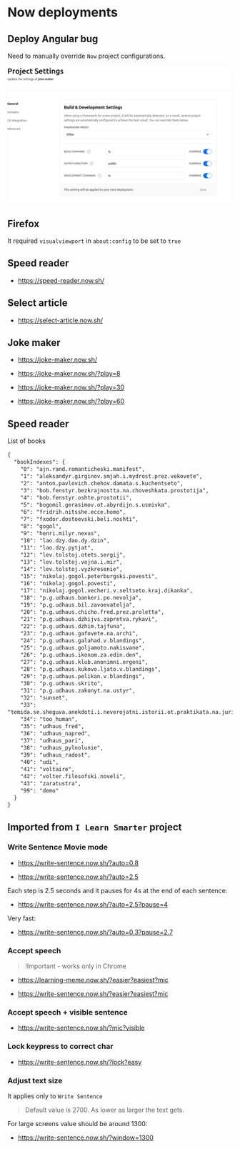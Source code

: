 # Now deployments

## Deploy Angular bug

Need to manually override `Now` project configurations.

![Deploy Angular bug](./now_deploy_angular_bug.png)

## Firefox

It required `visualviewport` in `about:config` to be set to `true`

## Speed reader

- https://speed-reader.now.sh/

## Select article

- https://select-article.now.sh/

## Joke maker

- https://joke-maker.now.sh/

- https://joke-maker.now.sh/?play=8

- https://joke-maker.now.sh/?play=30

- https://joke-maker.now.sh/?play=60

## Speed reader

List of books
```
{
  "bookIndexes": {
    "0": "ajn.rand.romanticheski.manifest",
    "1": "aleksandyr.girginov.smjah.i.mydrost.prez.vekovete",
    "2": "anton.pavlovich.chehov.damata.s.kuchentseto",
    "3": "bob.fenstyr.bezkrajnostta.na.choveshkata.prostotija",
    "4": "bob.fenstyr.oshte.prostotii",
    "5": "bogomil.gerasimov.ot.abyrdijn.s.usmivka",
    "6": "fridrih.nitsshe.ecce.homo",
    "7": "fxodor.dostoevski.beli.noshti",
    "8": "gogol",
    "9": "henri.milyr.nexus",
    "10": "lao.dzy.dao.dy.dzin",
    "11": "lao.dzy.pytjat",
    "12": "lev.tolstoj.otets.sergij",
    "13": "lev.tolstoj.vojna.i.mir",
    "14": "lev.tolstoj.vyzkresenie",
    "15": "nikolaj.gogol.peterburgski.povesti",
    "16": "nikolaj.gogol.povesti",
    "17": "nikolaj.gogol.vecheri.v.seltseto.kraj.dikanka",
    "18": "p.g.udhaus.bankeri.po.nevolja",
    "19": "p.g.udhaus.bil.zavoevatelja",
    "20": "p.g.udhaus.chicho.fred.prez.proletta",
    "21": "p.g.udhaus.dzhijvs.zapretva.rykavi",
    "22": "p.g.udhaus.dzhim.tajfuna",
    "23": "p.g.udhaus.gafovete.na.archi",
    "24": "p.g.udhaus.galahad.v.blandings",
    "25": "p.g.udhaus.goljamoto.nakisvane",
    "26": "p.g.udhaus.ikonom.za.edin.den",
    "27": "p.g.udhaus.klub.anonimni.ergeni",
    "28": "p.g.udhaus.kukovo.ljato.v.blandings",
    "29": "p.g.udhaus.pelikan.v.blandings",
    "30": "p.g.udhaus.skrito",
    "31": "p.g.udhaus.zakonyt.na.ustyr",
    "32": "sunset",
    "33": "temida.se.sheguva.anekdoti.i.neverojatni.istorii.ot.praktikata.na.juristite",
    "34": "too_human",
    "35": "udhaus_fred",
    "36": "udhaus_napred",
    "37": "udhaus_pari",
    "38": "udhaus_pylnolunie",
    "39": "udhaus_radost",
    "40": "udi",
    "41": "voltaire",
    "42": "volter.filosofski.noveli",
    "43": "zaratustra",
    "99": "demo"
  }
}
```

## Imported from `I Learn Smarter` project

### Write Sentence Movie mode

- https://write-sentence.now.sh/?auto=0.8

- https://write-sentence.now.sh/?auto=2.5

Each step is 2.5 seconds and it pauses for 4s at the end of each sentence:

- https://write-sentence.now.sh/?auto=2.5?pause=4

Very fast:

- https://write-sentence.now.sh/?auto=0.3?pause=2.7

### Accept speech

> !Important - works only in Chrome

- https://learning-meme.now.sh/?easier?easiest?mic

- https://write-sentence.now.sh/?easier?easiest?mic

### Accept speech + visible sentence

- https://write-sentence.now.sh/?mic?visible

### Lock keypress to correct char

- https://write-sentence.now.sh/?lock?easy

### Adjust text size

It applies only to `Write Sentence`

> Default value is 2700. As lower as larger the text gets.

For large screens value should be around 1300:

- https://write-sentence.now.sh/?window=1300
